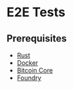 # E2E Tests 
## Prerequisites
- [Rust](https://www.rust-lang.org/tools/install)
- [Docker](https://docs.docker.com/get-docker/)
- [Bitcoin Core](https://bitcoin.org/en/download)
- [Foundry](https://getfoundry.sh)
